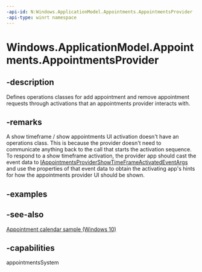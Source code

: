 ```yaml
---
-api-id: N:Windows.ApplicationModel.Appointments.AppointmentsProvider
-api-type: winrt namespace
---
```


# Windows.ApplicationModel.Appointments.AppointmentsProvider

## -description

Defines operations classes for add appointment and remove appointment requests through activations that an appointments provider interacts with.

## -remarks

A show timeframe / show appointments UI activation doesn't have an operations class. This is because the provider doesn't need to communicate anything back to the call that starts the activation sequence. To respond to a show timeframe activation, the provider app should cast the event data to [IAppointmentsProviderShowTimeFrameActivatedEventArgs](../windows.applicationmodel.activation/iappointmentsprovidershowtimeframeactivatedeventargs.md) and use the properties of that event data to obtain the activating app's hints for how the appointments provider UI should be shown.

## -examples

## -see-also

[Appointment calendar sample (Windows 10)](https://go.microsoft.com/fwlink/p/?LinkId=620488)

## -capabilities

appointmentsSystem
